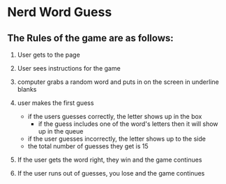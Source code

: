 # Nerd Word Guess

## The Rules of the game are as follows:

1. User gets to the page
2. User sees instructions for the game
3. computer grabs a random word and puts in on the screen in underline blanks

4. user makes the first guess

   - if the users guesses correctly, the letter shows up in the box
     - if the guess includes one of the word's letters then it will show up in the queue
   - if the user guesses incorrectly, the letter shows up to the side
   - the total number of guesses they get is 15

5. If the user gets the word right, they win and the game continues
6. If the user runs out of guesses, you lose and the game continues
